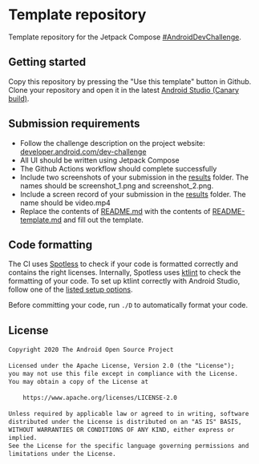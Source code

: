 # Template repository

Template repository for the Jetpack Compose [#AndroidDevChallenge](https://developer.android.com/dev-challenge).

## Getting started
Copy this repository by pressing the "Use this template" button in Github.
Clone your repository and open it in the latest [Android Studio (Canary build)](https://developer.android.com/studio/preview).

## Submission requirements
- Follow the challenge description on the project website: [developer.android.com/dev-challenge](https://developer.android.com/dev-challenge)
- All UI should be written using Jetpack Compose
- The Github Actions workflow should complete successfully
- Include two screenshots of your submission in the [results](results) folder. The names should be
  screenshot_1.png and screenshot_2.png.
- Include a screen record of your submission in the [results](results) folder. The name should be
  video.mp4
- Replace the contents of [README.md](README.md) with the contents of [README-template.md](README-template.md) and fill out the template.

## Code formatting
The CI uses [Spotless](https://github.com/diffplug/spotless) to check if your code is formatted correctly and contains the right licenses.
Internally, Spotless uses [ktlint](https://github.com/pinterest/ktlint) to check the formatting of your code.
To set up ktlint correctly with Android Studio, follow one of the [listed setup options](https://github.com/pinterest/ktlint#-with-intellij-idea).

Before committing your code, run `./D` to automatically format your code.


[comment]: <> (# Android PetDog App)

[comment]: <> (<!--- Replace <OWNER> with your Github Username and <REPOSITORY> with the name of your repository. -->)

[comment]: <> (<!--- You can find both of these in the url bar when you open your repository in github. -->)

[comment]: <> (![Workflow result]&#40;https://github.com/<OWNER>/<REPOSITORY>/workflows/Check/badge.svg&#41;)


[comment]: <> (## :scroll: Description)

[comment]: <> (<!--- Describe your app in one or two sentences -->)

[comment]: <> (- Pet App showing list of Different Dogs with Their Details  Using Compose UI)


[comment]: <> (## :bulb: Motivation and Context)

[comment]: <> (<!--- Optionally point readers to interesting parts of your submission. -->)

[comment]: <> (<!--- What are you especially proud of? -->)


[comment]: <> (## :camera_flash: Screenshots)

[comment]: <> (<!-- You can add more screenshots here if you like -->)

[comment]: <> (<img src="/results/screenshot_1.png" width="260">&emsp;<img src="/results/screenshot_2.png" width="260">)
## License
```
Copyright 2020 The Android Open Source Project

Licensed under the Apache License, Version 2.0 (the "License");
you may not use this file except in compliance with the License.
You may obtain a copy of the License at

    https://www.apache.org/licenses/LICENSE-2.0

Unless required by applicable law or agreed to in writing, software
distributed under the License is distributed on an "AS IS" BASIS,
WITHOUT WARRANTIES OR CONDITIONS OF ANY KIND, either express or implied.
See the License for the specific language governing permissions and
limitations under the License.
```